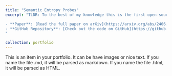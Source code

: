 ```yaml
---
title: "Semantic Entropy Probes"
excerpt: "TLDR: To the best of my knowledge this is the first open-source implementation if **Semantic Entropy Probes: Robust and Cheap Hallucination Detection in LLMs**. This project aims to help researchers and developers identify hallucinations in large language models (LLMs) using an entropy-based method.

- **Paper**: [Read the full paper on arXiv](https://arxiv.org/abs/2406.15927)
- **GitHub Repository**: [Check out the code on GitHub](https://github.com/ss8319/SEP)
"

collection: portfolio
---
```


This is an item in your portfolio. It can be have images or nice text. If you name the file .md, it will be parsed as markdown. If you name the file .html, it will be parsed as HTML. 


